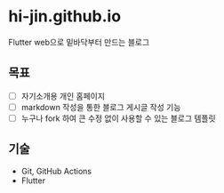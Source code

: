 # hi-jin.github.io

Flutter web으로 밑바닥부터 만드는 블로그

## 목표

- [ ] 자기소개용 개인 홈페이지
- [ ] markdown 작성을 통한 블로그 게시글 작성 기능
- [ ] 누구나 fork 하여 큰 수정 없이 사용할 수 있는 블로그 템플릿

## 기술

- Git, GitHub Actions
- Flutter
